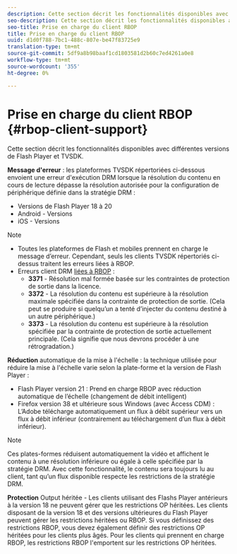 ```yaml
---
description: Cette section décrit les fonctionnalités disponibles avec différentes versions de Flash Player et TVSDK.
seo-description: Cette section décrit les fonctionnalités disponibles avec différentes versions de Flash Player et TVSDK.
seo-title: Prise en charge du client RBOP
title: Prise en charge du client RBOP
uuid: d1d0f788-7bc1-488c-807e-be47f83725e9
translation-type: tm+mt
source-git-commit: 5df9a8b98baaf1cd1803581d2b60c7ed4261a0e8
workflow-type: tm+mt
source-wordcount: '355'
ht-degree: 0%

---
```



# Prise en charge du client RBOP {#rbop-client-support}

Cette section décrit les fonctionnalités disponibles avec différentes versions de Flash Player et TVSDK.

**Message d&#39;erreur**  : les plateformes TVSDK répertoriées ci-dessous envoient une erreur d&#39;exécution DRM lorsque la résolution du contenu en cours de lecture dépasse la résolution autorisée pour la configuration de périphérique définie dans la stratégie DRM :

* Versions de Flash Player 18 à 20
* Android - Versions
* iOS - Versions

>[!NOTE]
>
>* Toutes les plateformes de Flash et mobiles prennent en charge le message d’erreur. Cependant, seuls les clients TVSDK répertoriés ci-dessus traitent les erreurs liées à RBOP.
>* Erreurs client DRM [liées à RBOP](https://help.adobe.com/en_US/primetime/drm/index.html#reference-DRM_Client_Error_Messages) :
   >    * **3371** - Résolution mal formée basée sur les contraintes de protection de sortie dans la licence.
   >    * **3372**  - La résolution du contenu est supérieure à la résolution maximale spécifiée dans la contrainte de protection de sortie. (Cela peut se produire si quelqu’un a tenté d’injecter du contenu destiné à un autre périphérique.)
   >    * **3373**  - La résolution du contenu est supérieure à la résolution spécifiée par la contrainte de protection de sortie actuellement principale. (Cela signifie que nous devrons procéder à une rétrogradation.)

>



**Réduction**  automatique de la mise à l&#39;échelle : la technique utilisée pour réduire la mise à l&#39;échelle varie selon la plate-forme et la version de Flash Player :

* Flash Player version 21 : Prend en charge RBOP avec réduction automatique de l’échelle (changement de débit intelligent)
* Firefox version 38 et ultérieure sous Windows (avec Access CDM) : L’Adobe télécharge automatiquement un flux à débit supérieur vers un flux à débit inférieur (contrairement au téléchargement d’un flux à débit inférieur).

>[!NOTE]
>
>Ces plates-formes réduisent automatiquement la vidéo et affichent le contenu à une résolution inférieure ou égale à celle spécifiée par la stratégie DRM. Avec cette fonctionnalité, le contenu sera toujours lu au client, tant qu’un flux disponible respecte les restrictions de la stratégie DRM.

**Protection**  Output héritée - Les clients utilisant des Flashs Player antérieurs à la version 18 ne peuvent gérer que les restrictions OP héritées. Les clients disposant de la version 18 et des versions ultérieures du Flash Player peuvent gérer les restrictions héritées ou RBOP. Si vous définissez des restrictions RBOP, vous devez également définir des restrictions OP héritées pour les clients plus âgés. Pour les clients qui prennent en charge RBOP, les restrictions RBOP l&#39;emportent sur les restrictions OP héritées.
